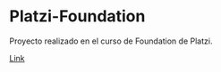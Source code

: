 # Platzi-Foundation
Proyecto realizado en el curso de Foundation de Platzi.

[Link](https://daneliasanchz.github.io/platzi-foundation/)
